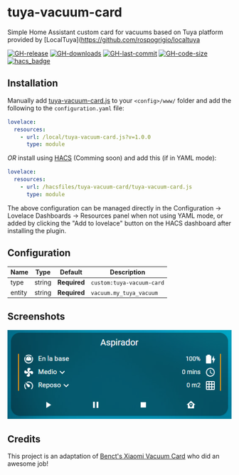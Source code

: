 # tuya-vacuum-card

Simple Home Assistant custom card for vacuums based on Tuya platform provided by [LocalTuya](https://github.com/rospogrigio/localtuya

[![GH-release](https://img.shields.io/github/v/release/rikman122/tuya-vacuum-card.svg?style=flat-square)](https://github.com/rikman122/tuya-vacuum-card/releases)
[![GH-downloads](https://img.shields.io/github/downloads/rikman122/tuya-vacuum-card/total?style=flat-square)](https://github.com/rikman122/tuya-vacuum-card/releases)
[![GH-last-commit](https://img.shields.io/github/last-commit/rikman122/tuya-vacuum-card.svg?style=flat-square)](https://github.com/rikman122/tuya-vacuum-card/commits/master)
[![GH-code-size](https://img.shields.io/github/languages/code-size/rikman122/tuya-vacuum-card.svg?color=red&style=flat-square)](https://github.com/rikman122/tuya-vacuum-card)
[![hacs_badge](https://img.shields.io/badge/HACS-Custom-orange.svg)](https://github.com/custom-components/hacs)

## Installation

Manually add [tuya-vacuum-card.js](https://raw.githubusercontent.com/rikman122/tuya-vacuum-card/master/tuya-vacuum-card.js)
to your `<config>/www/` folder and add the following to the `configuration.yaml` file:
```yaml
lovelace:
  resources:
    - url: /local/tuya-vacuum-card.js?v=1.0.0
      type: module
```

_OR_ install using [HACS](https://hacs.xyz/) (Comming soon) and add this (if in YAML mode):
```yaml
lovelace:
  resources:
    - url: /hacsfiles/tuya-vacuum-card/tuya-vacuum-card.js
      type: module
```

The above configuration can be managed directly in the Configuration -> Lovelace Dashboards -> Resources panel when not using YAML mode,
or added by clicking the "Add to lovelace" button on the HACS dashboard after installing the plugin.

## Configuration

| Name | Type | Default | Description
| ---- | ---- | ------- | -----------
| type | string | **Required** | `custom:tuya-vacuum-card`
| entity | string | **Required** | `vacuum.my_tuya_vacuum`

## Screenshots

![tuya-vacuum-card](https://raw.githubusercontent.com/rikman122/tuya-vacuum-card/master/images/default.png)

## Credits

This project is an adaptation of [Benct's Xiaomi Vacuum Card](https://github.com/benct/lovelace-xiaomi-vacuum-card) who did an awesome job! 

